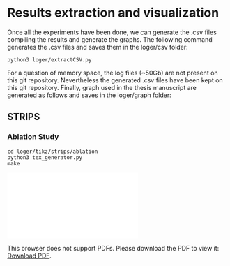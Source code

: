 # Results extraction and visualization

Once all the experiments have been done, we can generate the .csv files compiling the results and generate the graphs. The following command generates the .csv files and saves them in the loger/csv folder:

	python3 loger/extractCSV.py
	
For a question of memory space, the log files (~50Gb) are not present on this git repository. Nevertheless the generated .csv files have been kept on this git repository. Finally, graph used in the thesis manuscript are generated as follows and saves in the loger/graph folder:

## STRIPS
### Ablation Study
	cd loger/tikz/strips/ablation
	python3 tex_generator.py 
	make
	
<object data="./loger/graph/strips/ablation/Distance_blocksworld.pdf" type="application/pdf" width="700px" height="700px">
    <embed src="./loger/graph/strips/ablation/Distance_blocksworld.pdf">
        <p>This browser does not support PDFs. Please download the PDF to view it: <a href="./loger/graph/strips/ablation/Distance_blocksworld.pdf">Download PDF</a>.</p>
    </embed>
</object>
